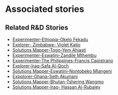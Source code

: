 # Associated stories

<!-- !!DO NOT REMOVE!! start autogenerated hyperlinks -->
## Related R&D Stories
- [Experimenter\-Ethiopia\-Okelo Fekadu](/stories/?doc=Okelo%20Ethiopia_LQ-en-US)
- [Explorer\- Zimbabwe\- Violet Katio](/stories/?doc=6_Violet_Zimbabwe-en-US)
- [Solutions Mapper\-Togo\-Yem Ahiasti](/stories/?doc=Yem_edited-en-US)
- [Experimenter\-Eswatini\-Zandile Mthembu](/stories/?doc=Zandile%20Eswatini_LQ-en-US)
- [Experimenter\-The Philippines\-Francis Capistrano](/stories/?doc=Kapi%20Philippines_LQ-en-US)
- [Explorer\-Iraq\-Safa Al\-Qoch](/stories/?doc=26_Safa_Iraq-en-US)
- [Solutions Mapper\-Eswatini\-Nontobeko Mlangeni](/stories/?doc=Nontobeko_edited-en-US)
- [Expplorer\-Ghana\-Seth Akumani](/stories/?doc=19_Seth_Ghana-en-US)
- [Solutions Mapper\-Bhutan\-Tshering Wangmo](/stories/?doc=Tshering_edited-en-US)
- [Solutions Mapper\-Iraq\- Hassan Al\-Rubaiey](/stories/?doc=Hasan_edited-en-US)
<!-- !!DO NOT REMOVE!! end autogenerated hyperlinks -->